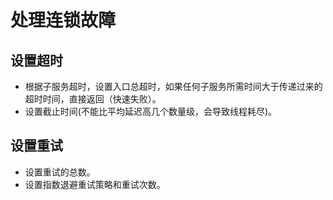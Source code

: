 # 处理连锁故障

## 设置超时

- 根据子服务超时，设置入口总超时，如果任何子服务所需时间大于传递过来的超时时间，直接返回（快速失败）。
- 设置截止时间(不能比平均延迟高几个数量级，会导致线程耗尽)。

## 设置重试

- 设置重试的总数。
- 设置指数退避重试策略和重试次数。

